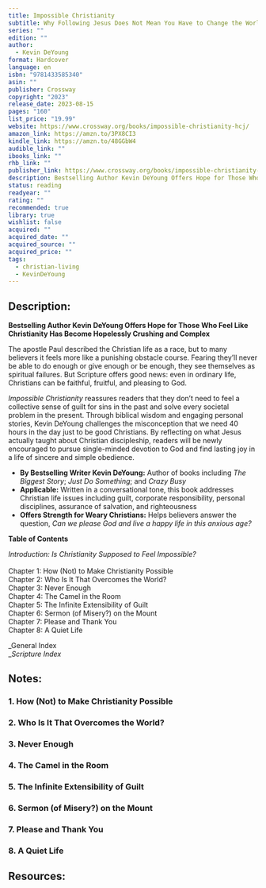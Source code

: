 ```yaml
---
title: Impossible Christianity
subtitle: Why Following Jesus Does Not Mean You Have to Change the World, Be an Expert in Everything, Accept Spiritual Failure, and Feel Miserable Pretty Much All the Time
series: ""
edition: ""
author:
  - Kevin DeYoung
format: Hardcover
language: en
isbn: "9781433585340"
asin: ""
publisher: Crossway
copyright: "2023"
release_date: 2023-08-15
pages: "160"
list_price: "19.99"
website: https://www.crossway.org/books/impossible-christianity-hcj/
amazon_link: https://amzn.to/3PX8CI3
kindle_link: https://amzn.to/48GGbW4
audible_link: ""
ibooks_link: ""
rhb_link: ""
publisher_link: https://www.crossway.org/books/impossible-christianity-hcj/
description: Bestselling Author Kevin DeYoung Offers Hope for Those Who Feel Like Christianity Has Become Hopelessly Crushing and Complex
status: reading
readyear: ""
rating: ""
recommended: true
library: true
wishlist: false
acquired: ""
acquired_date: ""
acquired_source: ""
acquired_price: ""
tags:
  - christian-living
  - KevinDeYoung
---
```


## Description:

**Bestselling Author Kevin DeYoung Offers Hope for Those Who Feel Like Christianity Has Become Hopelessly Crushing and Complex** 

The apostle Paul described the Christian life as a race, but to many believers it feels more like a punishing obstacle course. Fearing they’ll never be able to do enough or give enough or be enough, they see themselves as spiritual failures. But Scripture offers good news: even in ordinary life, Christians can be faithful, fruitful, and pleasing to God.

_Impossible Christianity_ reassures readers that they don’t need to feel a collective sense of guilt for sins in the past and solve every societal problem in the present. Through biblical wisdom and engaging personal stories, Kevin DeYoung challenges the misconception that we need 40 hours in the day just to be good Christians. By reflecting on what Jesus actually taught about Christian discipleship, readers will be newly encouraged to pursue single-minded devotion to God and find lasting joy in a life of sincere and simple obedience.

- **By Bestselling Writer Kevin DeYoung:** Author of books including _The Biggest Story_; _Just Do Something_; and _Crazy Busy_
- **Applicable:** Written in a conversational tone, this book addresses Christian life issues including guilt, corporate responsibility, personal disciplines, assurance of salvation, and righteousness
- **Offers Strength for Weary Christians:** Helps believers answer the question, _Can we please God and live a happy life in this anxious age?_

**Table of Contents**

_Introduction: Is Christianity Supposed to Feel Impossible?_  
   
Chapter 1: How (Not) to Make Christianity Possible  
Chapter 2: Who Is It That Overcomes the World?  
Chapter 3: Never Enough  
Chapter 4: The Camel in the Room  
Chapter 5: The Infinite Extensibility of Guilt  
Chapter 6: Sermon (of Misery?) on the Mount  
Chapter 7: Please and Thank You  
Chapter 8: A Quiet Life  
  
_General Index  
__Scripture Index_


## Notes:

### 1. How (Not) to Make Christianity Possible

### 2. Who Is It That Overcomes the World?

### 3. Never Enough

### 4. The Camel in the Room

### 5. The Infinite Extensibility of Guilt

### 6. Sermon (of Misery?) on the Mount

### 7. Please and Thank You

### 8. A Quiet Life

## Resources:
